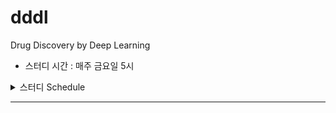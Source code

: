 # dddl
Drug Discovery by Deep Learning

* 스터디 시간 : 매주 금요일 5시

<details><summary> 스터디 Schedule </summary>
<p>

| 일시        | 내용         |
| ---------- |:-------------:|
| 18-09-14   | 스터디 계획 | ... |
| 18-09-21   | 모두를 위한 머신러닝 ~Logistic (Regression) Classification      |
| 18-10-05   | 모두를 위한 머신러닝  ~문제해결    |
| 18-10-12   | 모두를 위한 머신러닝   Neural Network 1&2   |
| 18-10-19   | 모두를 위한 머신러닝   CNN & RNN  |
| 18-10-26   |  ...   |



</p>
</details>

***

